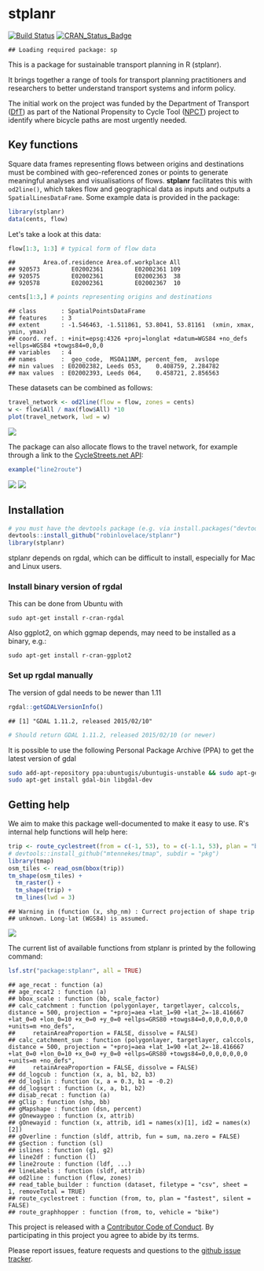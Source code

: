 # stplanr

[![Build Status](https://travis-ci.org/Robinlovelace/stplanr.svg?branch=master)](https://travis-ci.org/Robinlovelace/stplanr) [![CRAN_Status_Badge](http://www.r-pkg.org/badges/version/stplanr)](http://cran.r-project.org/web/packages/stplanr)


```
## Loading required package: sp
```

This is a package for sustainable transport planning in R (stplanr).

It brings together a range of tools for transport planning practitioners and
researchers to better understand transport systems and inform policy.

The initial work on the project was funded by the Department of Transport
([DfT](https://www.gov.uk/government/organisations/department-for-transport))
as part of the National Propensity to Cycle Tool
([NPCT](http://www.cedar.iph.cam.ac.uk/research/modelling/npct-tool/)) project to
identify where bicycle paths are most urgently needed.

## Key functions

Square data frames representing flows between origins and destinations
must be combined with geo-referenced zones or points to generate meaningful
analyses and visualisations of flows. **stplanr** facilitates this with 
`od2line()`, which takes flow and geographical data as inputs and
outputs a `SpatialLinesDataFrame`. Some example data is provided in the package:


```r
library(stplanr)
data(cents, flow)
```

Let's take a look at this data:


```r
flow[1:3, 1:3] # typical form of flow data
```

```
##        Area.of.residence Area.of.workplace All
## 920573         E02002361         E02002361 109
## 920575         E02002361         E02002363  38
## 920578         E02002361         E02002367  10
```

```r
cents[1:3,] # points representing origins and destinations
```

```
## class       : SpatialPointsDataFrame 
## features    : 3 
## extent      : -1.546463, -1.511861, 53.8041, 53.81161  (xmin, xmax, ymin, ymax)
## coord. ref. : +init=epsg:4326 +proj=longlat +datum=WGS84 +no_defs +ellps=WGS84 +towgs84=0,0,0 
## variables   : 4
## names       :  geo_code,  MSOA11NM, percent_fem,  avslope 
## min values  : E02002382, Leeds 053,    0.408759, 2.284782 
## max values  : E02002393, Leeds 064,    0.458721, 2.856563
```

These datasets can be combined as follows:


```r
travel_network <- od2line(flow = flow, zones = cents)
w <- flow$All / max(flow$All) *10
plot(travel_network, lwd = w)
```

![](README_files/figure-html/plot1-1.png) 

The package can also allocate flows to the travel network, for example through
a link to the [CycleStreets.net API](https://www.cyclestreets.net/api/):


```r
example("line2route")
```

![](README_files/figure-html/plot2-1.png) ![](README_files/figure-html/plot2-2.png) 

## Installation


```r
# you must have the devtools package (e.g. via install.packages("devtools"))
devtools::install_github("robinlovelace/stplanr")
library(stplanr)
```

stplanr depends on rgdal, which can be difficult to install, especially for Mac and Linux
users.

### Install binary version of rgdal

This can be done from Ubuntu with

```
sudo apt-get install r-cran-rgdal
```

Also ggplot2, on which ggmap depends, may need to be installed as a binary, e.g.:

```
sudo apt-get install r-cran-ggplot2
```

### Set up rgdal manually

The version of gdal needs to be newer than 1.11

```r
rgdal::getGDALVersionInfo()
```

```
## [1] "GDAL 1.11.2, released 2015/02/10"
```

```r
# Should return GDAL 1.11.2, released 2015/02/10 (or newer)
```

It is possible to use the following Personal Package Archive (PPA) to get the latest version of gdal


```bash
sudo add-apt-repository ppa:ubuntugis/ubuntugis-unstable && sudo apt-get update
sudo apt-get install gdal-bin libgdal-dev
```

## Getting help

We aim to make this package well-documented to make it easy to use.
R's internal help functions will help here:


```r
trip <- route_cyclestreet(from = c(-1, 53), to = c(-1.1, 53), plan = "balanced")
# devtools::install_github("mtennekes/tmap", subdir = "pkg")
library(tmap)
osm_tiles <- read_osm(bbox(trip))
tm_shape(osm_tiles) +
  tm_raster() +
  tm_shape(trip) +
  tm_lines(lwd = 3)
```

```
## Warning in (function (x, shp_nm) : Currect projection of shape trip
## unknown. Long-lat (WGS84) is assumed.
```

![](README_files/figure-html/unnamed-chunk-7-1.png) 

The current list of available functions from stplanr is printed by the following
command:


```r
lsf.str("package:stplanr", all = TRUE)
```

```
## age_recat : function (a)  
## age_recat2 : function (a)  
## bbox_scale : function (bb, scale_factor)  
## calc_catchment : function (polygonlayer, targetlayer, calccols, distance = 500, projection = "+proj=aea +lat_1=90 +lat_2=-18.416667 +lat_0=0 +lon_0=10 +x_0=0 +y_0=0 +ellps=GRS80 +towgs84=0,0,0,0,0,0,0 +units=m +no_defs", 
##     retainAreaProportion = FALSE, dissolve = FALSE)  
## calc_catchment_sum : function (polygonlayer, targetlayer, calccols, distance = 500, projection = "+proj=aea +lat_1=90 +lat_2=-18.416667 +lat_0=0 +lon_0=10 +x_0=0 +y_0=0 +ellps=GRS80 +towgs84=0,0,0,0,0,0,0 +units=m +no_defs", 
##     retainAreaProportion = FALSE, dissolve = FALSE)  
## dd_logcub : function (x, a, b1, b2, b3)  
## dd_loglin : function (x, a = 0.3, b1 = -0.2)  
## dd_logsqrt : function (x, a, b1, b2)  
## disab_recat : function (a)  
## gClip : function (shp, bb)  
## gMapshape : function (dsn, percent)  
## gOnewaygeo : function (x, attrib)  
## gOnewayid : function (x, attrib, id1 = names(x)[1], id2 = names(x)[2])  
## gOverline : function (sldf, attrib, fun = sum, na.zero = FALSE)  
## gSection : function (sl)  
## islines : function (g1, g2)  
## line2df : function (l)  
## line2route : function (ldf, ...)  
## lineLabels : function (sldf, attrib)  
## od2line : function (flow, zones)  
## read_table_builder : function (dataset, filetype = "csv", sheet = 1, removeTotal = TRUE)  
## route_cyclestreet : function (from, to, plan = "fastest", silent = FALSE)  
## route_graphhopper : function (from, to, vehicle = "bike")
```

This project is released with a [Contributor Code of Conduct](CONDUCT.md).
By participating in this project you agree to abide by its terms.

Please report issues, feature requests and questions to the
[github issue tracker](https://github.com/robinlovelace/stplanr/issues).


